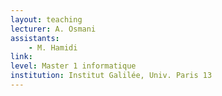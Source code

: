 ```yaml
---
layout: teaching
lecturer: A. Osmani 
assistants:
    - M. Hamidi
link:
level: Master 1 informatique
institution: Institut Galilée, Univ. Paris 13
---
```


